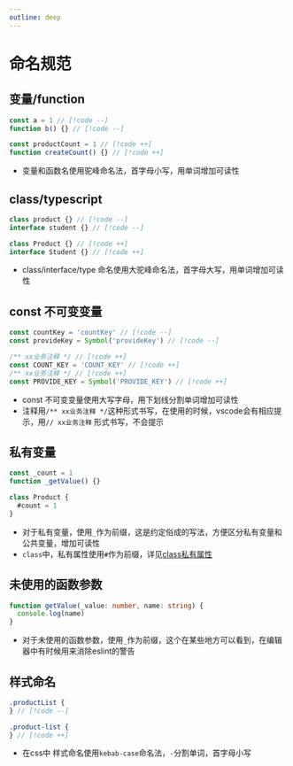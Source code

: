 ```yaml
---
outline: deep
---
```


# 命名规范

## 变量/function

```ts
const a = 1 // [!code --]
function b() {} // [!code --]

const productCount = 1 // [!code ++]
function createCount() {} // [!code ++]
```

- 变量和函数名使用驼峰命名法，首字母小写，用单词增加可读性

## class/typescript

```ts
class product {} // [!code --]
interface student {} // [!code --]

class Product {} // [!code ++]
interface Student {} // [!code ++]
```

- class/interface/type 命名使用大驼峰命名法，首字母大写，用单词增加可读性

## const 不可变变量

```ts
const countKey = 'countKey' // [!code --]
const provideKey = Symbol('provideKey') // [!code --]

/** xx业务注释 */ // [!code ++]
const COUNT_KEY = 'COUNT_KEY' // [!code ++]
/** xx业务注释 */ // [!code ++]
const PROVIDE_KEY = Symbol('PROVIDE_KEY') // [!code ++]
```

- const 不可变变量使用大写字母，用下划线分割单词增加可读性
- 注释用`/** xx业务注释 */`这种形式书写，在使用的时候，vscode会有相应提示，用`// xx业务注释` 形式书写，不会提示

## 私有变量

```ts
const _count = 1
function _getValue() {}

class Product {
  #count = 1
}
```

- 对于私有变量，使用`_`作为前缀，这是约定俗成的写法，方便区分私有变量和公共变量，增加可读性
- `class`中，私有属性使用`#`作为前缀，详见[class私有属性](https://developer.mozilla.org/zh-CN/docs/Web/JavaScript/Reference/Classes/Private_properties)

## 未使用的函数参数

```ts
function getValue(_value: number, name: string) {
  console.log(name)
}
```

- 对于未使用的函数参数，使用`_`作为前缀，这个在某些地方可以看到，在编辑器中有时候用来消除eslint的警告

## 样式命名

```scss
.productList {
} // [!code --]

.product-list {
} // [!code ++]
```

- 在css中 样式命名使用`kebab-case`命名法，`-`分割单词，首字母小写
